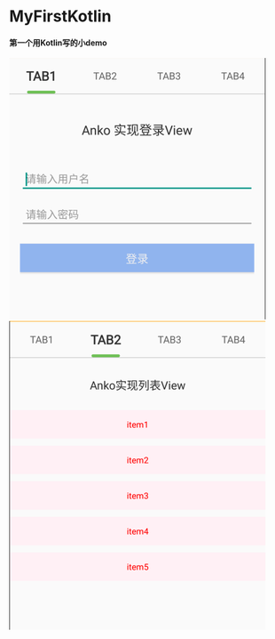 # MyFirstKotlin
#### 第一个用Kotlin写的小demo

![Image](https://github.com/wenyaw/MyFirstKotlin/blob/master/image/tab1.jpg)
![Image](https://github.com/wenyaw/MyFirstKotlin/blob/master/image/tab2.jpg)
